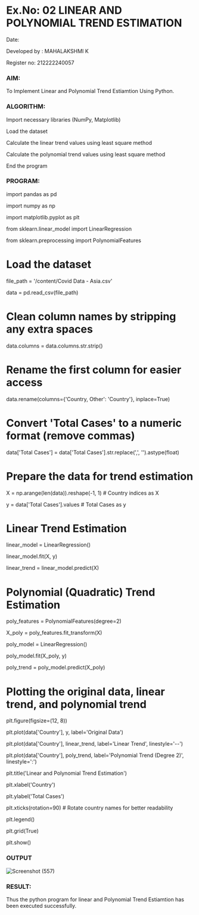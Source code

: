 # Ex.No: 02 LINEAR AND POLYNOMIAL TREND ESTIMATION
Date:

Developed by : MAHALAKSHMI  K

Register no: 212222240057

### AIM:

To Implement Linear and Polynomial Trend Estiamtion Using Python.

### ALGORITHM:

Import necessary libraries (NumPy, Matplotlib)

Load the dataset

Calculate the linear trend values using least square method

Calculate the polynomial trend values using least square method

End the program

### PROGRAM:
import pandas as pd

import numpy as np

import matplotlib.pyplot as plt

from sklearn.linear_model import LinearRegression

from sklearn.preprocessing import PolynomialFeatures

# Load the dataset
file_path = '/content/Covid Data - Asia.csv'

data = pd.read_csv(file_path)

# Clean column names by stripping any extra spaces

data.columns = data.columns.str.strip()

# Rename the first column for easier access

data.rename(columns={'Country, Other': 'Country'}, inplace=True)

# Convert 'Total Cases' to a numeric format (remove commas)

data['Total Cases'] = data['Total Cases'].str.replace(',', '').astype(float)

# Prepare the data for trend estimation

X = np.arange(len(data)).reshape(-1, 1)  # Country indices as X

y = data['Total Cases'].values           # Total Cases as y

# Linear Trend Estimation

linear_model = LinearRegression()

linear_model.fit(X, y)

linear_trend = linear_model.predict(X)

# Polynomial (Quadratic) Trend Estimation

poly_features = PolynomialFeatures(degree=2)

X_poly = poly_features.fit_transform(X)

poly_model = LinearRegression()

poly_model.fit(X_poly, y)

poly_trend = poly_model.predict(X_poly)

# Plotting the original data, linear trend, and polynomial trend

plt.figure(figsize=(12, 8))

plt.plot(data['Country'], y, label='Original Data')

plt.plot(data['Country'], linear_trend, label='Linear Trend', linestyle='--')

plt.plot(data['Country'], poly_trend, label='Polynomial Trend (Degree 2)', linestyle=':')

plt.title('Linear and Polynomial Trend Estimation')

plt.xlabel('Country')

plt.ylabel('Total Cases')

plt.xticks(rotation=90)  # Rotate country names for better readability

plt.legend()

plt.grid(True)

plt.show()

### OUTPUT
![Screenshot (557)](https://github.com/user-attachments/assets/07d5d3e3-e8c0-4520-976b-051b5115ea94)


### RESULT:
Thus the python program for linear and Polynomial Trend Estiamtion has been executed successfully.
